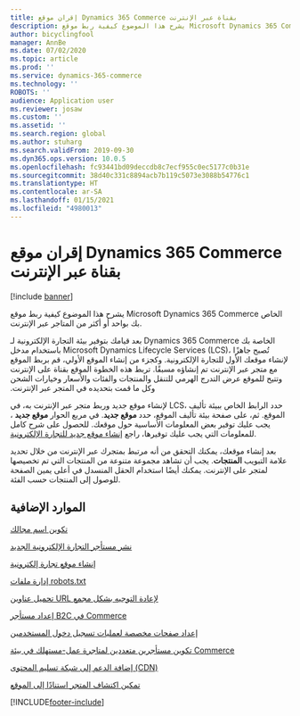 ```yaml
---
title: إقران موقع Dynamics 365 Commerce بقناة عبر الإنترنت
description: يشرح هذا الموضوع كيفية ربط موقع Microsoft Dynamics 365 Commerce الخاص بك بواحد أو أكثر من المتاجر عبر الإنترنت.
author: bicyclingfool
manager: AnnBe
ms.date: 07/02/2020
ms.topic: article
ms.prod: ''
ms.service: dynamics-365-commerce
ms.technology: ''
ROBOTS: ''
audience: Application user
ms.reviewer: josaw
ms.custom: ''
ms.assetid: ''
ms.search.region: global
ms.author: stuharg
ms.search.validFrom: 2019-09-30
ms.dyn365.ops.version: 10.0.5
ms.openlocfilehash: fc93441bd09deccdb8c7ecf955c0ec5177c0b31e
ms.sourcegitcommit: 38d40c331c8894acb7b119c5073e3088b54776c1
ms.translationtype: HT
ms.contentlocale: ar-SA
ms.lasthandoff: 01/15/2021
ms.locfileid: "4980013"
---
```

# <a name="associate-a-dynamics-365-commerce-site-with-an-online-channel"></a>إقران موقع Dynamics 365 Commerce بقناة عبر الإنترنت

[!include [banner](includes/banner.md)]

يشرح هذا الموضوع كيفية ربط موقع Microsoft Dynamics 365 Commerce الخاص بك بواحد أو أكثر من المتاجر عبر الإنترنت. 

بعد قيامك بتوفير بيئة التجارة الإلكترونية لـ Dynamics 365 Commerce الخاصة بك باستخدام مدخل Microsoft Dynamics Lifecycle Services (LCS)، تُصبح جاهزًا لإنشاء موقعك الأول للتجارة الإلكترونية. وكجزء من إنشاء الموقع الأولي، قم بربط الموقع مع متجر عبر الإنترنت تم إنشاؤه مسبقًا. تربط هذه الخطوة الموقع بقناة على الإنترنت وتتيح للموقع عرض ‏‫التدرج الهرمي للتنقل والمنتجات والفئات والأسعار وخيارات الشحن وكل ما قمت بتحديده في المتجر عبر الإنترنت.

لإنشاء موقع جديد وربط متجر عبر الإنترنت به، في LCS، حدد الرابط الخاص ببيئة تأليف الموقع. ثم، على صفحة بيئة تأليف الموقع، حدد **موقع جديد**. في مربع الحوار **موقع جديد** ، يجب عليك توفير بعض المعلومات الأساسية حول موقعك. للحصول على شرح كامل للمعلومات التي يجب عليك توفيرها، راجع [إنشاء موقع جديد للتجارة الإلكترونية](create-ecommerce-site.md).

بعد إنشاء موقعك، يمكنك التحقق من أنه مرتبط بمتجرك عبر الإنترنت من خلال تحديد علامة التبويب **المنتجات**. يجب أن تشاهد مجموعة متنوعة من المنتجات التي تم تخصيصها لمتجر على الإنترنت. يمكنك أيضًا استخدام الحقل المنسدل في أعلى يمين الصفحة للوصول إلى المنتجات حسب الفئة.

## <a name="additional-resources"></a>الموارد الإضافية

[تكوين اسم مجالك](configure-your-domain-name.md)

[نشر مستأجر التجارة الإلكترونية الجديد](deploy-ecommerce-site.md)

[إنشاء موقع تجارة إلكترونية](create-ecommerce-site.md)

[إدارة ملفات robots.txt](manage-robots-txt-files.md)

[تحميل عناوين URL لإعادة التوجيه‬ بشكل مجمع](upload-bulk-redirects.md)

[إعداد مستأجر B2C في Commerce](set-up-B2C-tenant.md)

[إعداد صفحات مخصصة لعمليات تسجيل دخول المستخدمين](custom-pages-user-logins.md)

[تكوين مستأجرين متعددين لمتاجرة عمل-مستهلك في بيئة Commerce](configure-multi-B2C-tenants.md)

[إضافة الدعم إلى شبكة تسليم المحتوى (CDN)](add-cdn-support.md)

[تمكين اكتشاف المتجر استنادًا إلى الموقع](enable-store-detection.md)


[!INCLUDE[footer-include](../includes/footer-banner.md)]